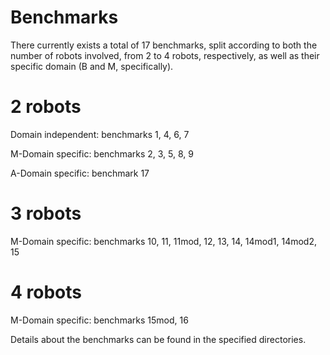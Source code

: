 # Benchmarks

There currently exists a total of 17 benchmarks, split according to both the number of robots involved, from 2 to 4 robots, respectively, as well as their specific domain (B and M, specifically). 

# 2 robots
Domain independent: benchmarks 1, 4, 6, 7

M-Domain specific: benchmarks 2, 3, 5, 8, 9

A-Domain specific: benchmark 17

# 3 robots
M-Domain specific: benchmarks 10, 11, 11mod, 12, 13, 14, 14mod1, 14mod2, 15

# 4 robots
M-Domain specific: benchmarks 15mod, 16

Details about the benchmarks can be found in the specified directories.
